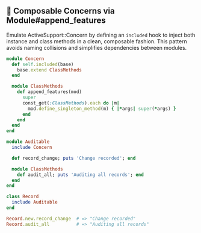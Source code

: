 ## 🧬 Composable Concerns via Module#append_features

Emulate ActiveSupport::Concern by defining an `included` hook to inject both instance and class methods in a clean, composable fashion. This pattern avoids naming collisions and simplifies dependencies between modules.

```ruby
module Concern
  def self.included(base)
    base.extend ClassMethods
  end

  module ClassMethods
    def append_features(mod)
      super
      const_get(:ClassMethods).each do |m|
        mod.define_singleton_method(m) { |*args| super(*args) }
      end
    end
  end
end

module Auditable
  include Concern

  def record_change; puts 'Change recorded'; end

  module ClassMethods
    def audit_all; puts 'Auditing all records'; end
  end
end

class Record
  include Auditable
end

Record.new.record_change  # => "Change recorded"
Record.audit_all          # => "Auditing all records"
```